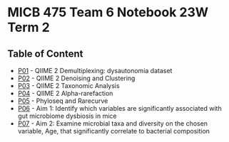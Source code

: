 # MICB 475 Team 6 Notebook 23W Term 2 


## Table of Content
  * [P01](/Notebook/P01.md) - QIIME 2 Demultiplexing: dysautonomia dataset
  * [P02](/Notebook/P02.md) - QIIME 2 Denoising and Clustering
  * [P03](/Notebook/P03.md) - QIIME 2 Taxonomic Analysis
  * [P04](/Notebook/P04.md) - QIIME 2 Alpha-rarefaction
  * [P05](/Notebook/P05.md) - Phyloseq and Rarecurve
  * [P06](/Notebook/P06.md) - Aim 1: Identify which variables are significantly associated with gut microbiome dysbiosis in mice
  * [P07](/Notebook/P07.md) - Aim 2: Examine microbial taxa and diversity on the chosen variable, Age, that significantly correlate to bacterial composition
  
